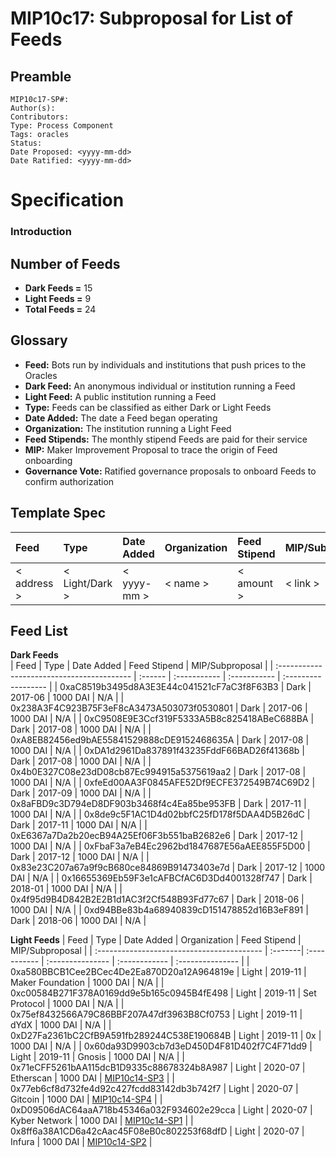 # MIP10c17: Subproposal for List of Feeds

## Preamble
```
MIP10c17-SP#: 
Author(s):
Contributors:
Type: Process Component
Tags: oracles
Status:
Date Proposed: <yyyy-mm-dd>
Date Ratified: <yyyy-mm-dd>
```

# Specification

### Introduction

## Number of Feeds
- **Dark Feeds =** 15
- **Light Feeds =** 9
- **Total Feeds =** 24

## Glossary

- **Feed:** Bots run by individuals and institutions that push prices to the Oracles
- **Dark Feed:** An anonymous individual or institution running a Feed
- **Light Feed:** A public institution running a Feed
- **Type:** Feeds can be classified as either Dark or Light Feeds
- **Date Added:** The date a Feed began operating
- **Organization:** The institution running a Light Feed
- **Feed Stipends:** The monthly stipend Feeds are paid for their service
- **MIP:**  Maker Improvement Proposal to trace the origin of Feed onboarding
- **Governance Vote:** Ratified governance proposals to onboard Feeds to confirm authorization

## Template Spec

|     Feed    |       Type     |  Date Added | Organization | Feed Stipend |    MIP/Subproposal    |
| :---------- | :------------- | :---------- | :----------- | :----------- | :-------------------- |
| < address > | < Light/Dark > | < yyyy-mm > |   < name >   |  < amount >  |  < link >             |



## Feed List

**Dark Feeds**   
|                     Feed                   |   Type  |  Date Added  | Feed Stipend |   MIP/Subproposal   |
| :----------------------------------------- | :------ | :----------- | :----------- | :------------------ |
| 0xaC8519b3495d8A3E3E44c041521cF7aC3f8F63B3 |   Dark  |    2017-06   |   1000 DAI   |    N/A              |
| 0x238A3F4C923B75F3eF8cA3473A503073f0530801 |   Dark  |    2017-06   |   1000 DAI   |    N/A              |
| 0xC9508E9E3Ccf319F5333A5B8c825418ABeC688BA |   Dark  |    2017-08   |   1000 DAI   |    N/A              |
| 0xA8EB82456ed9bAE55841529888cDE9152468635A |   Dark  |    2017-08   |   1000 DAI   |    N/A              |
| 0xDA1d2961Da837891f43235FddF66BAD26f41368b |   Dark  |    2017-08   |   1000 DAI   |    N/A              |
| 0x4b0E327C08e23dD08cb87Ec994915a5375619aa2 |   Dark  |    2017-08   |   1000 DAI   |    N/A              |
| 0xfeEd00AA3F0845AFE52Df9ECFE372549B74C69D2 |   Dark  |    2017-09   |   1000 DAI   |    N/A              |
| 0x8aFBD9c3D794eD8DF903b3468f4c4Ea85be953FB |   Dark  |    2017-11   |   1000 DAI   |    N/A              |
| 0x8de9c5F1AC1D4d02bbfC25fD178f5DAA4D5B26dC |   Dark  |    2017-11   |   1000 DAI   |    N/A              |
| 0xE6367a7Da2b20ecB94A25Ef06F3b551baB2682e6 |   Dark  |    2017-12   |   1000 DAI   |    N/A              |
| 0xFbaF3a7eB4Ec2962bd1847687E56aAEE855F5D00 |   Dark  |    2017-12   |   1000 DAI   |    N/A              |
| 0x83e23C207a67a9f9cB680ce84869B91473403e7d |   Dark  |    2017-12   |   1000 DAI   |    N/A              |
| 0x16655369Eb59F3e1cAFBCfAC6D3Dd4001328f747 |   Dark  |    2018-01   |   1000 DAI   |    N/A              |
| 0x4f95d9B4D842B2E2B1d1AC3f2Cf548B93Fd77c67 |   Dark  |    2018-06   |   1000 DAI   |    N/A              |
| 0xd94BBe83b4a68940839cD151478852d16B3eF891 |   Dark  |    2018-06   |   1000 DAI   |    N/A              |


**Light Feeds**
|                     Feed                   |   Type  |  Date Added  |   Organization   |  Feed Stipend |  MIP/Subproposal |
| :----------------------------------------- | :-------| :----------- | :--------------- | :------------ | :--------------- | 
| 0xa580BBCB1Cee2BCec4De2Ea870D20a12A964819e |  Light  |    2019-11   | Maker Foundation |    1000 DAI   |   N/A            |
| 0xc00584B271F378A0169dd9e5b165c0945B4fE498 |  Light  |    2019-11   |   Set Protocol   |    1000 DAI   |   N/A            |
| 0x75ef8432566A79C86BBF207A47df3963B8Cf0753 |  Light  |    2019-11   |        dYdX      |    1000 DAI   |   N/A            |
| 0xD27Fa2361bC2CfB9A591fb289244C538E190684B |  Light  |    2019-11   |         0x       |    1000 DAI   |   N/A            |
| 0x60da93D9903cb7d3eD450D4F81D402f7C4F71dd9 |  Light  |    2019-11   |       Gnosis     |    1000 DAI   |   N/A            |
| 0x71eCFF5261bAA115dcB1D9335c88678324b8A987 |  Light  |    2020-07   |     Etherscan    |    1000 DAI   |   [MIP10c14-SP3](https://github.com/makerdao/mips/blob/master/MIP10/MIP10c14-Subproposals/MIP10c14-SP3.md)   |
| 0x77eb6cf8d732fe4d92c427fcdd83142db3b742f7 |  Light  |    2020-07   |      Gitcoin     |    1000 DAI   |   [MIP10c14-SP4](https://github.com/makerdao/mips/blob/master/MIP10/MIP10c14-Subproposals/MIP10c14-SP4.md)   |
| 0xD09506dAC64aaA718b45346a032F934602e29cca |  Light  |    2020-07   |   Kyber Network  |    1000 DAI   |   [MIP10c14-SP1](https://github.com/makerdao/mips/blob/master/MIP10/MIP10c14-Subproposals/MIP10c14-SP1.md)   |
| 0x8ff6a38A1CD6a42cAac45F08eB0c802253f68dfD |  Light  |    2020-07   |      Infura      |    1000 DAI   |   [MIP10c14-SP2](https://github.com/makerdao/mips/blob/master/MIP10/MIP10c14-Subproposals/MIP10c14-SP2.md)   |
